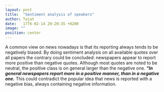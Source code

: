 ```yaml
---
layout: post
title:  "Sentiment analysis of speakers"
author: Tajat
date:   1776-02-14 20:20:35 +0200
image: ""
position: center
---
```

A common view on news nowadays is that its reporting always tends to be negatively biased.
By doing sentiment analysis on all available quotes over all papers the contrary could be concluded: newspapers appear to report more positive than negative quotes. Although most quotes are noted to be neutral, the positive class is on general larger than the negative one.
***"In general newspapers report more in a positive manner, than in a negative one.***
 This could contradict the popular idea that news is reported with a negative bias, always containing negative information.

<!--more-->